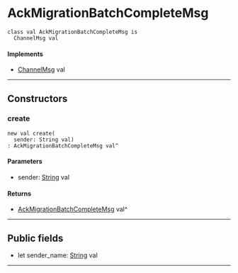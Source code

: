 # AckMigrationBatchCompleteMsg

```pony
class val AckMigrationBatchCompleteMsg is
  ChannelMsg val
```

#### Implements

* [ChannelMsg](wallaroo-core-messages-ChannelMsg) val

---

## Constructors

### create

```pony
new val create(
  sender: String val)
: AckMigrationBatchCompleteMsg val^
```
#### Parameters

*   sender: [String](builtin-String) val

#### Returns

* [AckMigrationBatchCompleteMsg](wallaroo-core-messages-AckMigrationBatchCompleteMsg) val^

---

## Public fields

* let sender_name: [String](builtin-String) val

---

